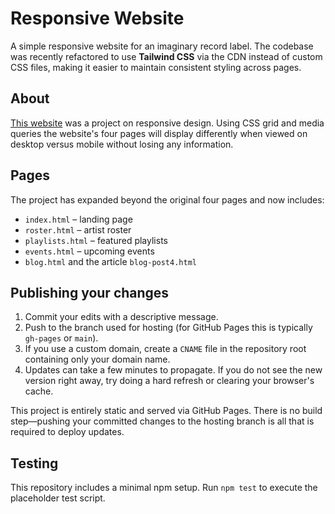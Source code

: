 # Responsive Website
A simple responsive website for an imaginary record label. The codebase
was recently refactored to use **Tailwind CSS** via the CDN instead of
custom CSS files, making it easier to maintain consistent styling
across pages.

## About
[This website](https://alafia.me/) was a project on responsive design. Using CSS grid and media queries the website's four pages will display differently when viewed on desktop versus mobile without losing any information.

## Pages
The project has expanded beyond the original four pages and now includes:

- `index.html` – landing page
- `roster.html` – artist roster
- `playlists.html` – featured playlists
- `events.html` – upcoming events
- `blog.html` and the article `blog-post4.html`

## Publishing your changes
1. Commit your edits with a descriptive message.
2. Push to the branch used for hosting (for GitHub Pages this is typically `gh-pages` or `main`).
3. If you use a custom domain, create a `CNAME` file in the repository root containing only your domain name.
4. Updates can take a few minutes to propagate. If you do not see the new version right away, try doing a hard refresh or clearing your browser's cache.

This project is entirely static and served via GitHub Pages. There is no build
step—pushing your committed changes to the hosting branch is all that is
required to deploy updates.

## Testing

This repository includes a minimal npm setup. Run `npm test` to execute the
placeholder test script.
